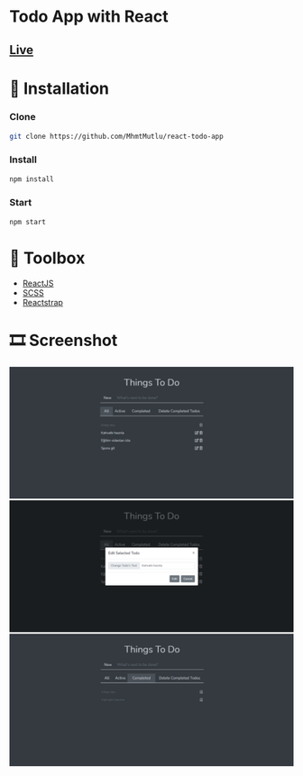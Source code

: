 # Todo App with React

## <a href="https://react-todo-app-mhmtmutlu.netlify.app/">Live</a>

# 📌 Installation

### Clone
   ```bash
   git clone https://github.com/MhmtMutlu/react-todo-app
   ```

### Install
   ```bash
   npm install
   ```

### Start
   ```bash
   npm start
   ```

# 🧰 Toolbox

<ul style="list-style-type:disc">
   <li><a href="https://reactjs.org/">ReactJS</a></li>
   <li><a href="https://sass-lang.com/">SCSS</a></li>
   <li><a href="https://reactstrap.github.io/?path=/story/home-installation--page">Reactstrap</a></li>
</ul>

# 🎞 Screenshot

![Proje Resmi](/public/assets/screenshot1.png)
![Proje Resmi](/public/assets/screenshot2.png)
![Proje Resmi](/public/assets/screenshot3.png)
